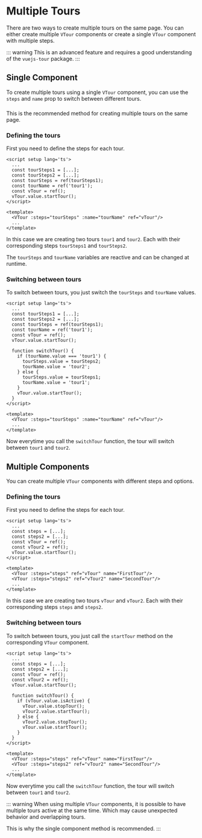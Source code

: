 # Multiple Tours
There are two ways to create multiple tours on the same page. You can either create multiple `VTour` components or create a single `VTour` component with multiple steps.

::: warning
This is an advanced feature and requires a good understanding of the `vuejs-tour` package.
:::

## Single Component
To create multiple tours using a single `VTour` component, you can use the `steps` and `name` prop to switch between different tours.
<div class="tip custom-block" style="padding-top: 8px">
This is the recommended method for creating multiple tours on the same page.
</div>

### Defining the tours
First you need to define the steps for each tour.

```vue{3-7,12}
<script setup lang='ts'>
  ...
  const tourSteps1 = [...];
  const tourSteps2 = [...];
  const tourSteps = ref(tourSteps1);
  const tourName = ref('tour1');
  const vTour = ref();
  vTour.value.startTour();
</script>

<template>
  <VTour :steps="tourSteps" :name="tourName" ref="vTour"/>
  ...
</template>
```
In this case we are creating two tours `tour1` and `tour2`.
Each with their corresponding steps `tourSteps1` and `tourSteps2`.

The `tourSteps` and `tourName` variables are reactive and can be changed at runtime.

### Switching between tours
To switch between tours, you just switch the `tourSteps` and `tourName` values.
```vue{10-19}
<script setup lang='ts'>
  ...
  const tourSteps1 = [...];
  const tourSteps2 = [...];
  const tourSteps = ref(tourSteps1);
  const tourName = ref('tour1');
  const vTour = ref();
  vTour.value.startTour();
  
  function switchTour() {
    if (tourName.value === 'tour1') {
      tourSteps.value = tourSteps2;
      tourName.value = 'tour2';
    } else {
      tourSteps.value = tourSteps1;
      tourName.value = 'tour1';
    }
    vTour.value.startTour();
  }
</script>

<template>
  <VTour :steps="tourSteps" :name="tourName" ref="vTour"/>
  ...
</template>
```
Now everytime you call the `switchTour` function, the tour will switch between `tour1` and `tour2`.

## Multiple Components
You can create multiple `VTour` components with different steps and options.

### Defining the tours
First you need to define the steps for each tour.
```vue{3-6,11-12}
<script setup lang='ts'>
  ...
  const steps = [...];
  const steps2 = [...];
  const vTour = ref();
  const vTour2 = ref();
  vTour.value.startTour();
</script>

<template>
  <VTour :steps="steps" ref="vTour" name="FirstTour"/>
  <VTour :steps="steps2" ref="vTour2" name="SecondTour"/>
  ...
</template>
```
In this case we are creating two tours `vTour` and `vTour2`.
Each with their corresponding steps `steps` and `steps2`.

### Switching between tours
To switch between tours, you just call the `startTour` method on the corresponding `VTour` component.
```vue{9-17}
<script setup lang='ts'>
  ...
  const steps = [...];
  const steps2 = [...];
  const vTour = ref();
  const vTour2 = ref();
  vTour.value.startTour();
  
  function switchTour() {
    if (vTour.value.isActive) {
      vTour.value.stopTour();
      vTour2.value.startTour();
    } else {
      vTour2.value.stopTour();
      vTour.value.startTour();
    }
  }
</script>

<template>
  <VTour :steps="steps" ref="vTour" name="FirstTour"/>
  <VTour :steps="steps2" ref="vTour2" name="SecondTour"/>
  ...
</template>
```
Now everytime you call the `switchTour` function, the tour will switch between `tour1` and `tour2`.

::: warning
When using multiple `VTour` components, it is possible to have multiple tours active at the same time.
Which may cause unexpected behavior and overlapping tours.

This is why the single component method is recommended.
:::
